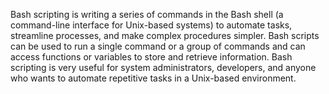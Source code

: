 Bash scripting is writing a series of commands in the Bash shell (a command-line interface for Unix-based systems) to automate tasks, streamline processes, and make complex procedures simpler. Bash scripts can be used to run a single command or a group of commands and can access functions or variables to store and retrieve information. Bash scripting is very useful for system administrators, developers, and anyone who wants to automate repetitive tasks in a Unix-based environment.
